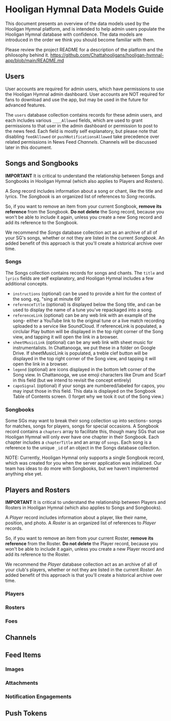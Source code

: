 # Hooligan Hymnal Data Models Guide

This document presents an overview of the data models used by the Hooligan Hymnal platform, and is intended to help admin users populate the Hooligan Hymnal database with confidence. The data models are introduced in the order we think you should become familiar with them.

Please review the project README for a description of the platform and the philosophy behind it.
<https://github.com/Chattahooligans/hooligan-hymnal-app/blob/main/README.md>

## Users

User accounts are required for admin users, which have permissions to use the Hooligan Hymnal admin dashboard. User accounts are NOT required for fans to download and use the app, but may be used in the future for advanced features.

The `users` database collection contains records for these admin users, and each includes various `____Allowed` fields, which are used to grant permissions to that user in the admin dashboard or permission to post to the news feed. Each field is mostly self explanatory, but please note that disabling `feedAllowed` or `pushNotificationsAllowed` take precedence over related permissions in News Feed *Channels*. Channels will be discussed later in this document.

## Songs and Songbooks

**IMPORTANT** It is critical to understand the relationship between Songs and Songbooks in Hooligan Hymnal (which also applies to Players and Rosters).

A *Song* record includes information about a song or chant, like the title and lyrics.
The *Songbook* is an organized list of references to *Song* records.

So, if you want to remove an item from your current Songbook, **remove its reference** from the Songbook. **Do not delete** the Song record, because you won't be able to include it again, unless you create a new Song record and add its reference to the Songbook.

We recommend the *Songs* database collection act as an archive of all of your SG's songs, whether or not they are listed in the current *Songbook*. An added benefit of this approach is that you'll create a historical archive over time.

### Songs

The Songs collection contains records for songs and chants. The `title` and `lyrics` fields are self explanatory, and Hooligan Hymnal includes a few additional concepts. 

* `instructions` (optional) can be used to provide a hint for the context of the song. eg, "sing at minute 69"
* `referenceTitle` (optional) is displayed below the Song title, and can be used to display the name of a tune you've repackaged into a song. 
* `referenceLink` (optional) can be any web link with an example of the song- either a YouTube link to the original tune or a live match recording uploaded to a service like SoundCloud. If referenceLink is populated, a circlular Play button will be displayed in the top right corner of the Song view, and tapping it will open the link in a browser.
* `sheetMusicLink` (optional) can be any web link with sheet music for instrumentalists. In Chattanooga, we put these in a folder on Google Drive. If sheetMusicLink is populated, a treble clef button will be displayed in the top right corner of the Song view, and tapping it will open the link in a browser.
* `legend` (optional) are icons displayed in the bottom left corner of the Song view. In Chattanooga, we use emoji characters like Drum and Scarf in this field (but we intend to revisit the concept entirely)
* `capoSignal` (optional) if your songs are numbered/labeled for capos, you may input those in this field. This data is displayed on the Songbook Table of Contents screen. (I forget why we took it out of the Song view.)

### Songbooks

Some SGs may want to break their song collection up into sections- songs for matches, songs for players, songs for special occasions. A Songbook record contains a `chapters` array to facilitate this, though many SGs that use Hooligan Hymnal will only ever have one chapter in their Songbook. Each chapter includes a `chapterTitle` and an array of `songs`. Each song is a reference to the unique `_id` of an object in the Songs database collection.

NOTE: Currently, Hooligan Hymnal only supports a single Songbook record, which was created for you when the server application was initialized. Our team has ideas   to do more with Songbooks, but we haven't implemented anything else yet.

## Players and Rosters

**IMPORTANT** It is critical to understand the relationship between Players and Rosters in Hooligan Hymnal (which also applies to Songs and Songbooks).

A *Player* record includes information about a player, like their name, position, and photo.
A *Roster* is an organized list of references to *Player* records.

So, if you want to remove an item from your current Roster, **remove its reference** from the Roster. **Do not delete** the Player record, because you won't be able to include it again, unless you create a new Player record and add its reference to the Roster.

We recommend the *Player* database collection act as an archive of all of your club's players, whether or not they are listed in the current *Roster*. An added benefit of this approach is that you'll create a historical archive over time.

### Players

### Rosters

### Foes

## Channels

## Feed Items

### Images

### Attachments

### Notification Engagements

## Push Tokens